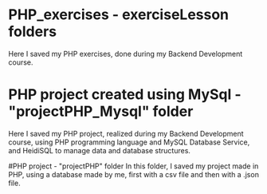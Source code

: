 # PHP_exercises - exerciseLesson folders
Here I saved my PHP exercises, done during my Backend Development course.

# PHP project created using MySql - "projectPHP_Mysql" folder
Here I saved my PHP project, realized during my Backend Development course, using PHP programming language and MySQL Database Service, and HeidiSQL to manage data and database structures.

#PHP project - "projectPHP" folder
In this folder, I saved my project made in PHP, using a database made by me, first with a csv file and then with a .json file.
